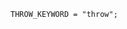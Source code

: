 <!-- This file is generated automatically by infrastructure scripts. Please don't edit by hand. -->

```{ .ebnf .slang-ebnf #THROW_KEYWORD }
THROW_KEYWORD = "throw";
```
